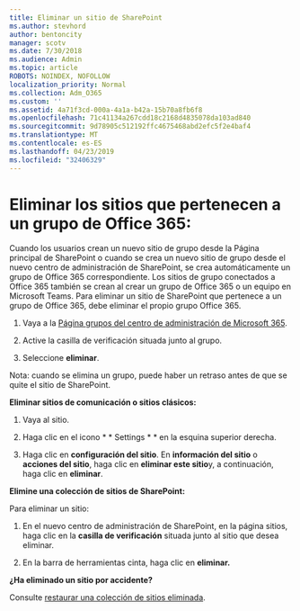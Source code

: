 ```yaml
---
title: Eliminar un sitio de SharePoint
ms.author: stevhord
author: bentoncity
manager: scotv
ms.date: 7/30/2018
ms.audience: Admin
ms.topic: article
ROBOTS: NOINDEX, NOFOLLOW
localization_priority: Normal
ms.collection: Adm_O365
ms.custom: ''
ms.assetid: 4a71f3cd-000a-4a1a-b42a-15b70a8fb6f8
ms.openlocfilehash: 71c41134a267cdd18c2168d4835078da103ad840
ms.sourcegitcommit: 9d78905c512192ffc4675468abd2efc5f2e4baf4
ms.translationtype: MT
ms.contentlocale: es-ES
ms.lasthandoff: 04/23/2019
ms.locfileid: "32406329"
---
```

# <a name="delete-sites-that-belong-to-an-office-365-group"></a>Eliminar los sitios que pertenecen a un grupo de Office 365:

Cuando los usuarios crean un nuevo sitio de grupo desde la Página principal de SharePoint o cuando se crea un nuevo sitio de grupo desde el nuevo centro de administración de SharePoint, se crea automáticamente un grupo de Office 365 correspondiente. Los sitios de grupo conectados a Office 365 también se crean al crear un grupo de Office 365 o un equipo en Microsoft Teams. Para eliminar un sitio de SharePoint que pertenece a un grupo de Office 365, debe eliminar el propio grupo Office 365. 
  
1. Vaya a la [Página grupos del centro de administración de Microsoft 365](https://portal.office.com/adminportal/home#/groups).
    
2. Active la casilla de verificación situada junto al grupo.
    
3. Seleccione **eliminar**.
    
Nota: cuando se elimina un grupo, puede haber un retraso antes de que se quite el sitio de SharePoint.
  
**Eliminar sitios de comunicación o sitios clásicos:**

1. Vaya al sitio.
  
2. Haga clic en el icono * * Settings * * en la esquina superior derecha. 
  
3. Haga clic en **configuración del sitio**. En **información del sitio** o **acciones del sitio**, haga clic en **eliminar este sitio**y, a continuación, haga clic en **eliminar**.
  
**Elimine una colección de sitios de SharePoint:**

Para eliminar un sitio:
  
1. En el nuevo centro de administración de SharePoint, en la página sitios, haga clic en la **casilla de verificación** situada junto al sitio que desea eliminar. 
    
2. En la barra de herramientas cinta, haga clic en **eliminar.**
    
**¿Ha eliminado un sitio por accidente?**

Consulte [restaurar una colección de sitios eliminada](https://go.microsoft.com/fwlink/?linkid=867660).
  


